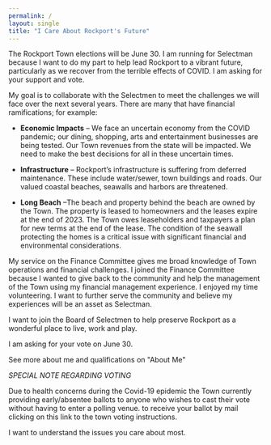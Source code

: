 ```yaml
---
permalink: /
layout: single
title: "I Care About Rockport's Future"
---
```


The Rockport Town elections will be June 30. I am running for Selectman because I want to do my part to help 
lead Rockport to a vibrant future, particularly as we recover from the terrible effects of COVID. 
I am asking for your support and vote.

My goal is to collaborate with the Selectmen to meet the challenges we will face over the next several years. There are many that have financial ramifications; for example:

*	**Economic Impacts** – We face an uncertain economy from the COVID pandemic; 
our dining, shopping, arts and entertainment businesses are being tested. 
Our Town revenues from the state will be impacted. We need to make the best decisions for all in these uncertain times.

*	**Infrastructure** – Rockport’s infrastructure is suffering from deferred maintenance. These include water/sewer, 
town buildings and roads. Our valued coastal beaches, seawalls and harbors are threatened.

*	**Long Beach** –The beach and property behind the beach are owned by the Town.  The property is leased 
to homeowners and the leases expire at the end of 2023. The Town owes leaseholders and taxpayers 
a plan for new terms at the end of the lease. The condition of the seawall protecting the homes 
is a critical issue with significant financial and environmental considerations.

My service on the Finance Committee gives me broad knowledge of Town operations and financial challenges. 
I joined the Finance Committee because I wanted to give back to the community and help the management of the 
Town using my financial management experience. I enjoyed my time volunteering. 
I want to further serve the community and believe my experiences will be an asset as Selectman.

I want to join the Board of Selectmen to help preserve Rockport as a wonderful place to live, work and play. 

I am asking for your vote on June 30. 

See more about me and qualifications on "About Me"

*SPECIAL NOTE REGARDING VOTING*

Due to health concerns during the Covid-19 epidemic the Town currently providing early/absentee ballots to anyone 
who wishes to cast their vote without having to enter a polling venue. 
to receive your ballot by mail clicking on this link to the town voting instructions.

I want to understand the issues you care about most.
